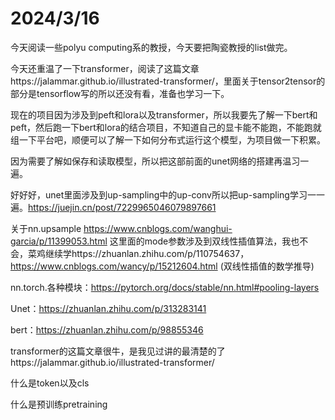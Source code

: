 # 2024/3/16

今天阅读一些polyu computing系的教授，今天要把陶瓷教授的list做完。

今天还重温了一下transformer，阅读了这篇文章https://jalammar.github.io/illustrated-transformer/，里面关于tensor2tensor的部分是tensorflow写的所以还没有看，准备也学习一下。

现在的项目因为涉及到peft和lora以及transformer，所以我要先了解一下bert和peft，然后跑一下bert和lora的结合项目，不知道自己的显卡能不能跑，不能跑就组一下平台吧，顺便可以了解一下如何分布式运行这个模型，为项目做一下积累。

因为需要了解如保存和读取模型，所以把这部前面的unet网络的搭建再温习一遍。

好好好，unet里面涉及到up-sampling中的up-conv所以把up-sampling学习一一遍。https://juejin.cn/post/7229965046079897661

关于nn.upsample https://www.cnblogs.com/wanghui-garcia/p/11399053.html 这里面的mode参数涉及到双线性插值算法，我也不会，菜鸡继续学https://zhuanlan.zhihu.com/p/110754637，https://www.cnblogs.com/wancy/p/15212604.html (双线性插值的数学推导)

nn.torch.各种模块：https://pytorch.org/docs/stable/nn.html#pooling-layers

Unet：https://zhuanlan.zhihu.com/p/313283141

bert：https://zhuanlan.zhihu.com/p/98855346

transformer的这篇文章很牛，是我见过讲的最清楚的了https://jalammar.github.io/illustrated-transformer/

什么是token以及cls

什么是预训练pretraining

